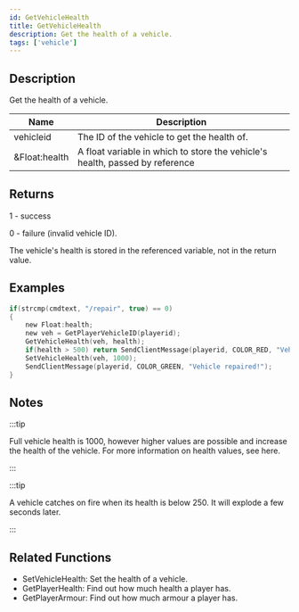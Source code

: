 ```yaml
---
id: GetVehicleHealth
title: GetVehicleHealth
description: Get the health of a vehicle.
tags: ['vehicle']
---
```


<TagLinks />

## Description

Get the health of a vehicle.


| Name | Description |
|------|-------------|
|vehicleid | The ID of the vehicle to get the health of.|
|&Float:health | A float variable in which to store the vehicle's health, passed by reference|


## Returns

 1 - success

 0 - failure (invalid vehicle ID).

 The vehicle's health is stored in the referenced variable, not in the return value.


## Examples


```c
if(strcmp(cmdtext, "/repair", true) == 0)
{
    new Float:health;
    new veh = GetPlayerVehicleID(playerid);
    GetVehicleHealth(veh, health);
    if(health > 500) return SendClientMessage(playerid, COLOR_RED, "Vehicle doesn't need repairing!");
    SetVehicleHealth(veh, 1000);
    SendClientMessage(playerid, COLOR_GREEN, "Vehicle repaired!");
}
```


## Notes

:::tip

Full vehicle health is 1000, however higher values are possible and increase the health of the vehicle. For more information on health values, see here.

:::


:::tip

A vehicle catches on fire when its health is below 250. It will explode a few seconds later.

:::


## Related Functions


-  SetVehicleHealth: Set the health of a vehicle.
-  GetPlayerHealth: Find out how much health a player has.
-  GetPlayerArmour: Find out how much armour a player has.